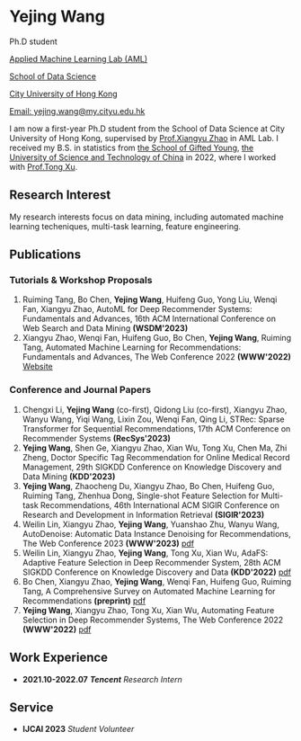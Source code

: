 # Yejing Wang
Ph.D student

[Applied Machine Learning Lab (AML)](https://aml-cityu.github.io/)

[School of Data Science](https://www.sdsc.cityu.edu.hk/)

[City University of Hong Kong](https://www.cityu.edu.hk/)

[Email: yejing.wang@my.cityu.edu.hk](mailto:yejing.wang@my.cityu.edu.hk)


I am now a first-year Ph.D student from the School of Data Science at City University of Hong Kong, supervised by [Prof.Xiangyu Zhao](https://zhaoxyai.github.io/) in AML Lab. I received my B.S. in statistics from [the School of Gifted Young](https://en.scgy.ustc.edu.cn/), [the University of Science and Technology of China](https://www.ustc.edu.cn/) in 2022, where I worked with [Prof.Tong Xu](http://staff.ustc.edu.cn/~tongxu/).

## Research Interest
My research interests focus on data mining, including automated machine learning techeniques, multi-task learning, feature engineering.

## Publications
### Tutorials & Workshop Proposals
1. Ruiming Tang, Bo Chen, **Yejing Wang**, Huifeng Guo, Yong Liu, Wenqi Fan, Xiangyu Zhao, AutoML for Deep Recommender Systems: Fundamentals and
Advances, 16th ACM International Conference on Web Search and Data Mining **(WSDM'2023)**
2. Xiangyu Zhao, Wenqi Fan, Huifeng Guo, Bo Chen, **Yejing Wang**, Ruiming Tang, Automated Machine Learning for Recommendations: Fundamentals and Advances, The Web Conference 2022 **(WWW'2022)** [Website](https://advanced-recommender-systems.github.io/AutoML-Recommendations/)


### Conference and Journal Papers
1. Chengxi Li, **Yejing Wang** (co-first), Qidong Liu (co-first), Xiangyu Zhao, Wanyu Wang, Yiqi Wang, Lixin Zou, Wenqi Fan, Qing Li, STRec: Sparse Transformer for Sequential Recommendations, 17th ACM Conference on Recommender Systems **(RecSys'2023)**
2. **Yejing Wang**, Shen Ge, Xiangyu Zhao, Xian Wu, Tong Xu, Chen Ma, Zhi Zheng, Doctor Specific Tag Recommendation for Online Medical Record Management, 29th SIGKDD Conference on Knowledge Discovery and Data Mining **(KDD'2023)**
3. **Yejing Wang**, Zhaocheng Du, Xiangyu Zhao, Bo Chen, Huifeng Guo, Ruiming Tang, Zhenhua Dong, Single-shot Feature Selection for Multi-task Recommendations, 46th International ACM SIGIR Conference on Research and Development in Information Retrieval **(SIGIR'2023)**
4. Weilin Lin, Xiangyu Zhao, **Yejing Wang**, Yuanshao Zhu, Wanyu Wang, AutoDenoise: Automatic Data Instance Denoising for Recommendations, The Web Conference 2023 **(WWW'2023)** [pdf](https://dl.acm.org/doi/pdf/10.1145/3543507.3583339)
5. Weilin Lin, Xiangyu Zhao, **Yejing Wang**, Tong Xu, Xian Wu, AdaFS: Adaptive Feature Selection in Deep Recommender System, 28th ACM SIGKDD Conference on Knowledge Discovery and Data **(KDD'2022)** [pdf](https://dl.acm.org/doi/pdf/10.1145/3534678.3539204)
6. Bo Chen, Xiangyu Zhao, **Yejing Wang**, Wenqi Fan, Huifeng Guo, Ruiming Tang, A Comprehensive Survey on Automated Machine Learning
for Recommendations **(preprint)** [pdf](https://arxiv.org/pdf/2204.01390.pdf)
7. **Yejing Wang**, Xiangyu Zhao, Tong Xu, Xian Wu, Automating Feature Selection in Deep Recommender Systems, The Web Conference 2022 **(WWW'2022)** [pdf](https://dl.acm.org/doi/pdf/10.1145/3485447.3512071)

## Work Experience
- **2021.10-2022.07** ***Tencent*** *Research Intern*

## Service 
- **IJCAI 2023** *Student Volunteer*

